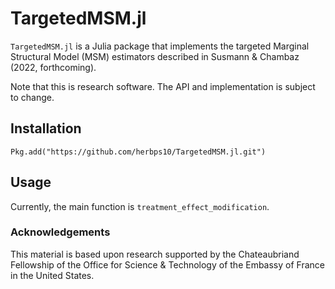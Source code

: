 # TargetedMSM.jl

`TargetedMSM.jl` is a Julia package that implements the targeted Marginal Structural Model (MSM) estimators described in Susmann & Chambaz (2022, forthcoming).

Note that this is research software. The API and implementation is subject to change.

## Installation
```
Pkg.add("https://github.com/herbps10/TargetedMSM.jl.git")
```

## Usage
Currently, the main function is `treatment_effect_modification`.

### Acknowledgements
This material is based upon research supported by the Chateaubriand Fellowship of the Office for Science & Technology of the Embassy of France in the United States.
